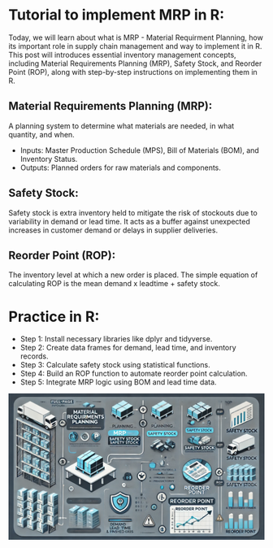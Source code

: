 # Tutorial to implement MRP in R:
Today, we will learn about what is MRP - Material Requirment Planning, how its important role in supply chain management and way to implement it in R. This post will introduces essential inventory management concepts, including Material Requirements Planning (MRP), Safety Stock, and Reorder Point (ROP), along with step-by-step instructions on implementing them in R.

## Material Requirements Planning (MRP):
A planning system to determine what materials are needed, in what quantity, and when. 
- Inputs: Master Production Schedule (MPS), Bill of Materials (BOM), and Inventory Status.
- Outputs: Planned orders for raw materials and components.

## Safety Stock:
Safety stock is extra inventory held to mitigate the risk of stockouts due to variability in demand or lead time. It acts as a buffer against unexpected increases in customer demand or delays in supplier deliveries.

## Reorder Point (ROP):
The inventory level at which a new order is placed. The simple equation of calculating ROP is the mean demand x leadtime + safety stock.

# Practice in R:
- Step 1: Install necessary libraries like dplyr and tidyverse.
- Step 2: Create data frames for demand, lead time, and inventory records.
- Step 3: Calculate safety stock using statistical functions.
- Step 4: Build an ROP function to automate reorder point calculation.
- Step 5: Integrate MRP logic using BOM and lead time data.

![](img/poster)
